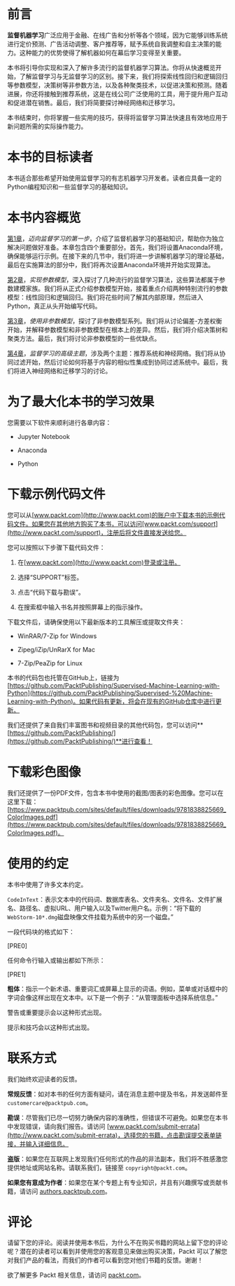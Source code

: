 # 前言

**监督机器学习**广泛应用于金融、在线广告和分析等各个领域，因为它能够训练系统进行定价预测、广告活动调整、客户推荐等，赋予系统自我调整和自主决策的能力。这种能力的优势使得了解机器如何在幕后学习变得至关重要。

本书将引导你实现和深入了解许多流行的监督机器学习算法。你将从快速概览开始，了解监督学习与无监督学习的区别。接下来，我们将探索线性回归和逻辑回归等参数模型，决策树等非参数方法，以及各种聚类技术，以促进决策和预测。随着进展，你还将接触到推荐系统，这是在线公司广泛使用的工具，用于提升用户互动和促进潜在销售。最后，我们将简要探讨神经网络和迁移学习。

本书结束时，你将掌握一些实用的技巧，获得将监督学习算法快速且有效地应用于新问题所需的实际操作能力。

# 本书的目标读者

本书适合那些希望开始使用监督学习的有志机器学习开发者。读者应具备一定的Python编程知识和一些监督学习的基础知识。

# 本书内容概览

[第1章](a1933cd1-a636-44f9-9729-f9e68d9c726e.xhtml)，*迈向监督学习的第一步*，介绍了监督机器学习的基础知识，帮助你为独立解决问题做好准备。本章包含四个重要部分。首先，我们将设置Anaconda环境，确保能够运行示例。在接下来的几节中，我们将进一步讲解机器学习的理论基础，最后在实施算法的部分中，我们将再次设置Anaconda环境并开始实现算法。

[第2章](b51fa9b6-9158-4bcf-9998-18a8f91d3d06.xhtml)，*实现参数模型*，深入探讨了几种流行的监督学习算法，这些算法都属于参数建模家族。我们将从正式介绍参数模型开始，接着重点介绍两种特别流行的参数模型：线性回归和逻辑回归。我们将花些时间了解其内部原理，然后进入Python，真正从头开始编写代码。

[第3章](028b1786-df10-4e2b-96be-541675edd2cd.xhtml)，*使用非参数模型*，探讨了非参数模型系列。我们将从讨论偏差-方差权衡开始，并解释参数模型和非参数模型在根本上的差异。然后，我们将介绍决策树和聚类方法。最后，我们将讨论非参数模型的一些优缺点。

[第4章](378fd619-42ca-448d-a0a4-8419697ebcb1.xhtml)，*监督学习的高级主题*，涉及两个主题：推荐系统和神经网络。我们将从协同过滤开始，然后讨论如何将基于内容的相似性集成到协同过滤系统中。最后，我们将进入神经网络和迁移学习的讨论。

# 为了最大化本书的学习效果

您需要以下软件来顺利进行各章内容：

+   Jupyter Notebook

+   Anaconda

+   Python

# 下载示例代码文件

您可以从[www.packt.com](http://www.packt.com)的账户中下载本书的示例代码文件。如果您在其他地方购买了本书，可以访问[www.packt.com/support](http://www.packt.com/support)，注册后将文件直接发送给您。

您可以按照以下步骤下载代码文件：

1.  在[www.packt.com](http://www.packt.com)登录或注册。

1.  选择“SUPPORT”标签。

1.  点击“代码下载与勘误”。

1.  在搜索框中输入书名并按照屏幕上的指示操作。

下载文件后，请确保使用以下最新版本的工具解压或提取文件夹：

+   WinRAR/7-Zip for Windows

+   Zipeg/iZip/UnRarX for Mac

+   7-Zip/PeaZip for Linux

本书的代码包也托管在GitHub上，链接为[https://github.com/PacktPublishing/Supervised-Machine-Learning-with-Python](https://github.com/PacktPublishing/Supervised-%20Machine-Learning-with-Python)。如果代码有更新，将会在现有的GitHub仓库中进行更新。

我们还提供了来自我们丰富图书和视频目录的其他代码包，您可以访问**[https://github.com/PacktPublishing/](https://github.com/PacktPublishing/)**进行查看！

# 下载彩色图像

我们还提供了一份PDF文件，包含本书中使用的截图/图表的彩色图像。您可以在这里下载：[https://www.packtpub.com/sites/default/files/downloads/9781838825669_ColorImages.pdf](https://www.packtpub.com/sites/default/files/downloads/9781838825669_ColorImages.pdf)。

# 使用的约定

本书中使用了许多文本约定。

`CodeInText`：表示文本中的代码词、数据库表名、文件夹名、文件名、文件扩展名、路径名、虚拟URL、用户输入以及Twitter用户名。示例：“将下载的`WebStorm-10*.dmg`磁盘映像文件挂载为系统中的另一个磁盘。”

一段代码块的格式如下：

[PRE0]

任何命令行输入或输出都如下所示：

[PRE1]

**粗体**：指示一个新术语、重要词汇或屏幕上显示的词语。例如，菜单或对话框中的字词会像这样出现在文本中。以下是一个例子：“从管理面板中选择系统信息。”

警告或重要提示会以这种形式出现。

提示和技巧会以这种形式出现。

# 联系方式

我们始终欢迎读者的反馈。

**常规反馈**：如对本书的任何方面有疑问，请在消息主题中提及书名，并发送邮件至 `customercare@packtpub.com`。

**勘误**：尽管我们已尽一切努力确保内容的准确性，但错误不可避免。如果您在本书中发现错误，请向我们报告。请访问 [www.packt.com/submit-errata](http://www.packt.com/submit-errata)，选择您的书籍，点击勘误提交表单链接，并输入详细信息。

**盗版**：如果您在互联网上发现我们任何形式的作品的非法副本，我们将不胜感激您提供地址或网站名称。请联系我们，链接至 `copyright@packt.com`。

**如果您有意成为作者**：如果您在某个专题上有专业知识，并且有兴趣撰写或贡献书籍，请访问 [authors.packtpub.com](http://authors.packtpub.com/)。

# 评论

请留下您的评论。阅读并使用本书后，为什么不在购买书籍的网站上留下您的评论呢？潜在的读者可以看到并使用您的客观意见来做出购买决策，Packt 可以了解您对我们产品的看法，而我们的作者可以看到您对他们书籍的反馈。谢谢！

欲了解更多 Packt 相关信息，请访问 [packt.com](http://www.packt.com/)。
